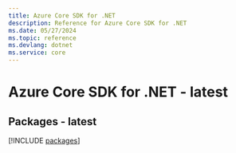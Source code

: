 ```yaml
---
title: Azure Core SDK for .NET
description: Reference for Azure Core SDK for .NET
ms.date: 05/27/2024
ms.topic: reference
ms.devlang: dotnet
ms.service: core
---
```

# Azure Core SDK for .NET - latest
## Packages - latest
[!INCLUDE [packages](core-index.md)]